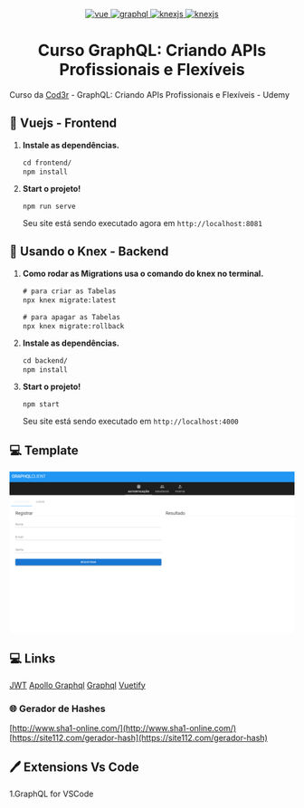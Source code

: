<p align="center">
  <a href="https://vuejs.org/">
    <img alt="vue" src="https://vuejs.org/images/logo.png" width="100" />
  </a>
  <a href="https://graphql.github.io/">
    <img alt="graphql" src="https://graphql.github.io/img/logo.svg" width="100" />
  </a>
  <a href="http://knexjs.org/">
    <img alt="knexjs" src="http://knexjs.org/assets/images/knex.png" width="100" />
  </a>
  <a href="https://vuetifyjs.com/en/">
    <img alt="knexjs" src="https://cdn.vuetifyjs.com/images/logos/vuetify-logo-300.png" width="100" />
  </a>
</p>
<h1 align="center">
  Curso GraphQL: Criando APIs Profissionais e Flexíveis
</h1>

Curso da [Cod3r](https://www.cod3r.com.br/) - GraphQL: Criando APIs Profissionais e Flexíveis - Udemy

## 🚀 Vuejs - Frontend

1.  **Instale as dependências.**

    ```shell
    cd frontend/
    npm install
    ```

2.  **Start o projeto!**

    ```shell
    npm run serve
    ```

    Seu site está sendo executado agora em `http://localhost:8081`

## 🚀 Usando o Knex - Backend

1.  **Como rodar as Migrations usa o comando do knex no terminal.**

    ```shell
    # para criar as Tabelas
    npx knex migrate:latest
    ```

    ```shell
    # para apagar as Tabelas
    npx knex migrate:rollback
    ```

2.  **Instale as dependências.**

    ```shell
    cd backend/
    npm install
    ```

3.  **Start o projeto!**

    ```shell
    npm start
    ```

    Seu site está sendo executado em `http://localhost:4000`

## 💻 Template

![home](index.png)

## 💻 Links

[JWT](https://jwt.io/)
[Apollo Graphql](https://www.apollographql.com/docs/apollo-server/data/resolvers/#context)
[Graphql](https://graphql.org/learn/execution/#root-fields-resolvers)
[Vuetify](https://vuetifyjs.com/en/)

### 🌐 Gerador de Hashes

[http://www.sha1-online.com/](http://www.sha1-online.com/)
[https://site112.com/gerador-hash](https://site112.com/gerador-hash)

## 🖊️ Extensions Vs Code

1.GraphQL for VSCode
